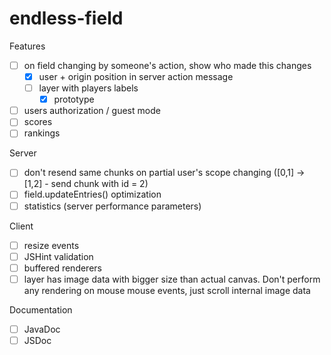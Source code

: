 # endless-field

Features
- [ ] on field changing by someone's action, show who made this changes
  - [x] user + origin position in server action message
  - [ ] layer with players labels
    - [x] prototype
- [ ] users authorization / guest mode
- [ ] scores
- [ ] rankings

Server
- [ ] don't resend same chunks on partial user's scope changing ([0,1] -> [1,2] - send chunk with id = 2)
- [ ] field.updateEntries() optimization
- [ ] statistics (server performance parameters)

Client
- [ ] resize events
- [ ] JSHint validation
- [ ] buffered renderers
- [ ] layer has image data with bigger size than actual canvas. Don't perform any rendering on mouse mouse events, just scroll internal image data

Documentation
- [ ] JavaDoc
- [ ] JSDoc